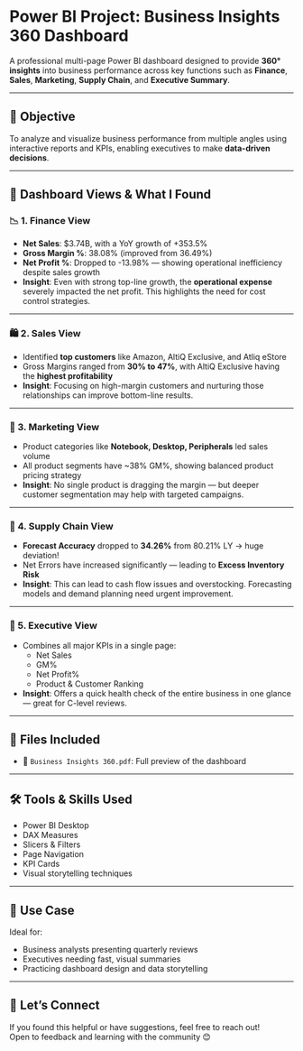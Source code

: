 # Power BI Project: Business Insights 360 Dashboard

A professional multi-page Power BI dashboard designed to provide **360° insights** into business performance across key functions such as **Finance**, **Sales**, **Marketing**, **Supply Chain**, and **Executive Summary**.

---

## 📌 Objective

To analyze and visualize business performance from multiple angles using interactive reports and KPIs, enabling executives to make **data-driven decisions**.

---

## 🧠 Dashboard Views & What I Found

### 📉 1. **Finance View**
- **Net Sales**: $3.74B, with a YoY growth of +353.5%
- **Gross Margin %**: 38.08% (improved from 36.49%)
- **Net Profit %**: Dropped to -13.98% — showing operational inefficiency despite sales growth
- **Insight**: Even with strong top-line growth, the **operational expense** severely impacted the net profit. This highlights the need for cost control strategies.

---

### 🛍️ 2. **Sales View**
- Identified **top customers** like Amazon, AltiQ Exclusive, and Atliq eStore
- Gross Margins ranged from **30% to 47%**, with AltiQ Exclusive having the **highest profitability**
- **Insight**: Focusing on high-margin customers and nurturing those relationships can improve bottom-line results.

---

### 📢 3. **Marketing View**
- Product categories like **Notebook, Desktop, Peripherals** led sales volume
- All product segments have ~38% GM%, showing balanced product pricing strategy
- **Insight**: No single product is dragging the margin — but deeper customer segmentation may help with targeted campaigns.

---

### 🚛 4. **Supply Chain View**
- **Forecast Accuracy** dropped to **34.26%** from 80.21% LY → huge deviation!
- Net Errors have increased significantly — leading to **Excess Inventory Risk**
- **Insight**: This can lead to cash flow issues and overstocking. Forecasting models and demand planning need urgent improvement.

---

### 🧠 5. **Executive View**
- Combines all major KPIs in a single page:
  - Net Sales
  - GM%
  - Net Profit%
  - Product & Customer Ranking
- **Insight**: Offers a quick health check of the entire business in one glance — great for C-level reviews.

---

## 🧾 Files Included

- 📂 `Business Insights 360.pdf`: Full preview of the dashboard

---

## 🛠️ Tools & Skills Used

- Power BI Desktop
- DAX Measures
- Slicers & Filters
- Page Navigation
- KPI Cards
- Visual storytelling techniques

---

## 🚀 Use Case

Ideal for:
- Business analysts presenting quarterly reviews
- Executives needing fast, visual summaries
- Practicing dashboard design and data storytelling

---

## 👋 Let’s Connect

If you found this helpful or have suggestions, feel free to reach out!  
Open to feedback and learning with the community 😊





